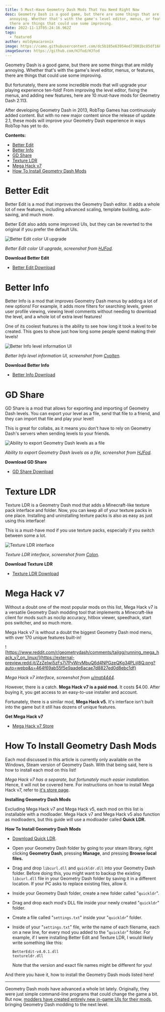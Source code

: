 ```yaml
---
title: 5 Must-Have Geometry Dash Mods That You Need Right Now
desc: Geometry Dash is a good game, but there are some things that are mildly
  annoying. Whether that's with the game's level editor, menus, or features,
  there are things that could use some improving.
date: 2022-11-13T05:24:16.962Z
tags:
  - featured
author: moldymacaronix
image: https://camo.githubusercontent.com/dc5b185e63954ed73001bc85df168e3f62164302ed4ae440aae1322371e63549/68747470733a2f2f6d656469612e646973636f72646170702e6e65742f6174746163686d656e74732f3832323531373336303730363435333535342f3833323730353837333034313934383734332f756e6b6e6f776e2e706e673f77696474683d31323435266865696768743d373031
imageSource: https://github.com/HJfod/HJfod
---
```

Geometry Dash is a good game, but there are some things that are mildly annoying. Whether that's with the game's level editor, menus, or features, there are things that could use some improving.

But fortunately, there are some incredible mods that will upgrade your playing experience ten-fold! From improving the level editor, fixing the menus, and adding new features, here are 10 must-have mods for Geometry Dash 2.113.

After developing Geometry Dash in 2013, RobTop Games has continuously added content. But with no new major content since the release of update 2.1, these mods will improve your Geometry Dash experience in ways RobTop has yet to do.

**Contents:**

* [Better Edit](#better-edit)
* [Better Info](#better-info)
* [GD Share](#gd-share)
* [Texture LDR](#texture-ldr)
* [Mega Hack v7](#mega-hack-v7)
* [How To Install Geometry Dash Mods](<>)

# Better Edit

Better Edit is a mod that improves the Geometry Dash editor. It adds a whole lot of new features, including advanced scaling, template building, auto-saving, and much more.

Better Edit also adds some improved UIs, but they can be reverted to the original if you prefer the default UIs.

![Better Edit color UI upgrade](https://pbs.twimg.com/media/E8MWgjGXIAAR76I?format=jpg&name=large)

*Better Edit color UI upgrade, screenshot from [HJFod](https://twitter.com/hjfod).*

**Download Better Edit**

* [Better Edit Download](https://github.com/HJfod/BetterEdit/releases)

# Better Info

Better Info is a mod that improves Geometry Dash menus by adding a lot of new options! For example, it adds more filters for searching levels, green user profile viewing, viewing level comments without needing to download the level, and a whole lot of extra level features!

One of its coolest features is the ability to see how long it took a level to be created. This goes to show just how long some people spend making their levels!

![Better Info level information UI](https://i.ytimg.com/vi/pe_Jn3_wdvU/maxresdefault.jpg)

*Better Info level information UI, screenshot from [Cvolten](https://youtu.be/pe_Jn3_wdvU).*

**Download Better Info**

* [Better Info Download](https://geometrydash.eu/mods/)

# GD Share

G﻿D Share is a mod that allows for exporting and importing of Geometry Dash levels. You can export your level as a file, send that file to a friend, and they can import that file and play your level!

This is great for collabs, as it means you don't have to rely on Geometry Dash's servers when sending levels to your friends.

![Ability to export Geometry Dash levels as a file](https://camo.githubusercontent.com/dc5b185e63954ed73001bc85df168e3f62164302ed4ae440aae1322371e63549/68747470733a2f2f6d656469612e646973636f72646170702e6e65742f6174746163686d656e74732f3832323531373336303730363435333535342f3833323730353837333034313934383734332f756e6b6e6f776e2e706e673f77696474683d31323435266865696768743d373031)

*Ability to export Geometry Dash levels as a file, screenshot from [HJFod](https://github.com/HJfod/HJfod).*

**Download GD Share**

* [GD Share Download](https://github.com/HJfod/GDShare-mod)

# Texture LDR

T﻿exture LDR is a Geometry Dash mod that adds a Minecraft-like texture pack interface and folder. Now, you can keep all of your texture packs in one place. Installing and uninstalling texture packs is also as easy as just using this interface!

This is a must-have mod if you use texture packs, especially if you switch between some a lot.

![Texture LDR interface](https://pbs.twimg.com/media/EzdS2xmXMAIGogt?format=jpg&name=4096x4096)

﻿*Texture LDR interface, screenshot from [Colon](https://twitter.com/therealgdcolon/status/1384667214670929920).*

**Download Texture LDR**

* [Texture LDR Download](https://github.com/poweredbypie/textureldr/releases)

# Mega Hack v7

Without a doubt one of the most popular mods on this list, Mega Hack v7 is a versatile Geometry Dash modding tool that implements a Minecraft-like client for mods such as noclip accuracy, hitbox viewer, speedhack, start pos switcher, and so much more.

M﻿ega Hack v7 is without a doubt the biggest Geometry Dash mod menu, with over 170 unique features built-in!

![https://www.reddit.com/r/geometrydash/comments/tailgg/running_mega_hack_v7_on_linux/](https://external-preview.redd.it/ZzZeIwi5zFs7i7PyWrvMbuQ6d4NPGzeQKg34PLijl8Q.png?auto=webp&s=464f69ab55f5e9aade6acae7d8827ed0d8ebc1df)

*Mega Hack v7 interface, screenshot from [u/mat4444](https://www.reddit.com/r/geometrydash/comments/tailgg/running_mega_hack_v7_on_linux/).*

However, there is a catch. **Mega Hack v7 is a paid mod.** It costs $4.00. After buying it, you get access to an easy-to-use installer and account.

Fortunately, there is a similar mod, **Mega Hack v5.** It's interface isn't built into the game but it still has dozens of unique features.

**Get Mega Hack v7**

* [Mega Hack v7 Store](https://absolllute.com/store/view_mega_hack_pro)

# How To Install Geometry Dash Mods

Each mod discussed in this article is currently only available on the Windows, Steam version of Geometry Dash. With that being said, here is how to install each mod on this list!

﻿*Mega Hack v7 has a separate, but fortunately much easier installation.* Hence, it will not be covered here. For instructions on how to install Mega Hack v7, refer to [it's store page](https://absolllute.com/store/view_mega_hack_pro).

**Installing Geometry Dash Mods**

Excluding Mega Hack v7 and Mega Hack v5, each mod on this list is installable with a modloader. Mega Hack v7 and Mega Hack v5 also function as modloaders, but this guide will use a modloader called **Quick LDR.**

**How To Install Geometry Dash Mods**

* [Download Quick LDR](https://cdn.discordapp.com/attachments/837026406282035300/859008315413626920/quickldr-v1.1.zip).
* Open your Geometry Dash folder by going to your steam library, right clicking **Geometry Dash**, pressing **Manage**, and pressing **Browse local files.**
* Drag and drop `libcurl.dll` and `quickldr.dll` into your Geometry Dash folder. Before doing this, you might want to backup the existing `libcurl.dll` file in your Geometry Dash folder by saving it in a different location. If your PC asks to replace existing files, allow it.
* Inside your Geometry Dash folder, create a new folder called "`quickldr`".
* Drag and drop each mod's DLL file inside your newly created "`quickldr`" folder.
* Create a file called "`settings.txt`" inside your "`quickldr`" folder.
* Inside of your "`settings.txt`" file, write the name of each filename, each on a new line, for every mod you added to the "`quickldr`" folder. For example, if I were installing Better Edit and Texture LDR, I would likely write something like this:

  ```
  BetterEdit-v4.0.1.dll
  textureldr.dll
  ```

  Note that the version and exact file names might be different for you!

A﻿nd there you have it, how to install the Geometry Dash mods listed here!

---

Geometry Dash mods have advanced a whole lot lately. Originally, they were just simple command-line programs that could change the game a bit. But now, [modders have created entirely new in-game UIs for their mods](/posts/geometry-dash-hacking/), bringing Geometry Dash modding to the next level.